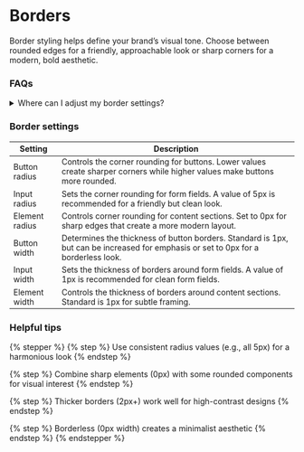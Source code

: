 # Borders

Border styling helps define your brand’s visual tone. Choose between rounded edges for a friendly, approachable look or sharp corners for a modern, bold aesthetic.



### FAQs

<details>

<summary>Where can I adjust my border settings?</summary>

1. **Navigate to Theme settings > Borders** – Open your theme by clicking **Customize**.
2. Click the **gear icon** (⚙️) in the top-left corner to open **Theme Settings**.
3. Scroll down and select **Borders**.
4. Modify your border settings (style, width, color, etc.) as needed.
5. Click **Save** to apply your changes.

<figure><img src="../../.gitbook/assets/image.png" alt=""><figcaption></figcaption></figure>

</details>

### Border settings

| Setting        | Description                                                                                                                         |
| -------------- | ----------------------------------------------------------------------------------------------------------------------------------- |
| Button radius  | Controls the corner rounding for buttons. Lower values create sharper corners while higher values make buttons more rounded.        |
| Input radius   | Sets the corner rounding for form fields. A value of 5px is recommended for a friendly but clean look.                              |
| Element radius | Controls corner rounding for content sections. Set to 0px for sharp edges that create a more modern layout.                         |
| Button width   | Determines the thickness of button borders. Standard is 1px, but can be increased for emphasis or set to 0px for a borderless look. |
| Input width    | Sets the thickness of borders around form fields. A value of 1px is recommended for clean form fields.                              |
| Element width  | Controls the thickness of borders around content sections. Standard is 1px for subtle framing.                                      |

### Helpful tips

{% stepper %}
{% step %}
Use consistent radius values (e.g., all 5px) for a harmonious look
{% endstep %}

{% step %}
Combine sharp elements (0px) with some rounded components for visual interest
{% endstep %}

{% step %}
Thicker borders (2px+) work well for high-contrast designs
{% endstep %}

{% step %}
Borderless (0px width) creates a minimalist aesthetic
{% endstep %}
{% endstepper %}
